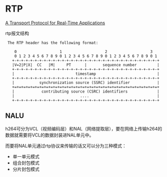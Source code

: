 # RTP

[A Transport Protocol for Real-Time Applications](https://tools.ietf.org/html/rfc3550)

rtp报文结构

```
 The RTP header has the following format:

    0                   1                   2                   3
    0 1 2 3 4 5 6 7 8 9 0 1 2 3 4 5 6 7 8 9 0 1 2 3 4 5 6 7 8 9 0 1
   +-+-+-+-+-+-+-+-+-+-+-+-+-+-+-+-+-+-+-+-+-+-+-+-+-+-+-+-+-+-+-+-+
   |V=2|P|X|  CC   |M|     PT      |       sequence number         |
   +-+-+-+-+-+-+-+-+-+-+-+-+-+-+-+-+-+-+-+-+-+-+-+-+-+-+-+-+-+-+-+-+
   |                           timestamp                           |
   +-+-+-+-+-+-+-+-+-+-+-+-+-+-+-+-+-+-+-+-+-+-+-+-+-+-+-+-+-+-+-+-+
   |           synchronization source (SSRC) identifier            |
   +=+=+=+=+=+=+=+=+=+=+=+=+=+=+=+=+=+=+=+=+=+=+=+=+=+=+=+=+=+=+=+=+
   |            contributing source (CSRC) identifiers             |
   |                             ....                              |
   +-+-+-+-+-+-+-+-+-+-+-+-+-+-+-+-+-+-+-+-+-+-+-+-+-+-+-+-+-+-+-+-+
```

## NALU

h264可分为VCL（视频编码层）和NAL（网络提取层），要在网络上传输h264的数据就需要将VCL的数据封装进NAL单元中。

而要将NAL单元通过rtp协议来传输的话又可以分为三种模式：

* 单一单元模式
* 组合封包模式
* 分片封包模式
